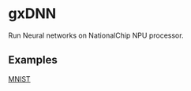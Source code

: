 # gxDNN
Run Neural networks on NationalChip NPU processor.

## Examples ##

[MNIST](examples/mnist "MNIST")


